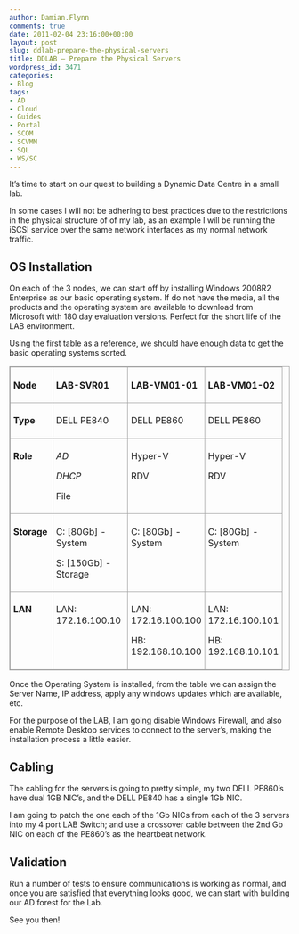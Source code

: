 ```yaml
---
author: Damian.Flynn
comments: true
date: 2011-02-04 23:16:00+00:00
layout: post
slug: ddlab-prepare-the-physical-servers
title: DDLAB – Prepare the Physical Servers
wordpress_id: 3471
categories:
- Blog
tags:
- AD
- Cloud
- Guides
- Portal
- SCOM
- SCVMM
- SQL
- WS/SC
---
```


It’s time to start on our quest to building a Dynamic Data Centre in a small lab.

In some cases I will not be adhering to best practices due to the restrictions in the physical structure of of my lab, as an example I will be running the iSCSI service over the same network interfaces as my normal network traffic.

## OS Installation

On each of the 3 nodes, we can start off by installing Windows 2008R2 Enterprise as our basic operating system. If do not have the media, all the products and the operating system are available to download from Microsoft with 180 day evaluation versions. Perfect for the short life of the LAB environment.

Using the first table as a reference, we should have enough data to get the basic operating systems sorted.

<table cellpadding="0" border="1" style="border-top: #a3a3a3 1pt solid; border-right: #a3a3a3 1pt solid; border-collapse: collapse; border-bottom: #a3a3a3 1pt solid; direction: ltr; border-left: #a3a3a3 1pt solid" cellspacing="0" > <tbody > <tr >
<td width="65" style="border-top: #a3a3a3 1pt solid; border-right: #a3a3a3 1pt solid; vertical-align: top; border-bottom: #a3a3a3 1pt solid; padding-bottom: 4pt; padding-top: 4pt; padding-left: 4pt; border-left: #a3a3a3 1pt solid; padding-right: 4pt" >

**Node**

</td>
<td width="123" style="border-top: #a3a3a3 1pt solid; border-right: #a3a3a3 1pt solid; vertical-align: top; border-bottom: #a3a3a3 1pt solid; padding-bottom: 4pt; padding-top: 4pt; padding-left: 4pt; border-left: #a3a3a3 1pt solid; padding-right: 4pt" >

**LAB-SVR01**

</td>
<td width="105" style="border-top: #a3a3a3 1pt solid; border-right: #a3a3a3 1pt solid; vertical-align: top; border-bottom: #a3a3a3 1pt solid; padding-bottom: 4pt; padding-top: 4pt; padding-left: 4pt; border-left: #a3a3a3 1pt solid; padding-right: 4pt" >

**LAB-VM01-01**

</td>
<td width="105" style="border-top: #a3a3a3 1pt solid; border-right: #a3a3a3 1pt solid; vertical-align: top; border-bottom: #a3a3a3 1pt solid; padding-bottom: 4pt; padding-top: 4pt; padding-left: 4pt; border-left: #a3a3a3 1pt solid; padding-right: 4pt" >

**LAB-VM01-02**

</td></tr> <tr >
<td width="65" style="border-top: #a3a3a3 1pt solid; border-right: #a3a3a3 1pt solid; vertical-align: top; border-bottom: #a3a3a3 1pt solid; padding-bottom: 4pt; padding-top: 4pt; padding-left: 4pt; border-left: #a3a3a3 1pt solid; padding-right: 4pt" >

**Type**

</td>
<td width="123" style="border-top: #a3a3a3 1pt solid; border-right: #a3a3a3 1pt solid; vertical-align: top; border-bottom: #a3a3a3 1pt solid; padding-bottom: 4pt; padding-top: 4pt; padding-left: 4pt; border-left: #a3a3a3 1pt solid; padding-right: 4pt" >

DELL PE840

</td>
<td width="105" style="border-top: #a3a3a3 1pt solid; border-right: #a3a3a3 1pt solid; vertical-align: top; border-bottom: #a3a3a3 1pt solid; padding-bottom: 4pt; padding-top: 4pt; padding-left: 4pt; border-left: #a3a3a3 1pt solid; padding-right: 4pt" >

DELL PE860

</td>
<td width="105" style="border-top: #a3a3a3 1pt solid; border-right: #a3a3a3 1pt solid; vertical-align: top; border-bottom: #a3a3a3 1pt solid; padding-bottom: 4pt; padding-top: 4pt; padding-left: 4pt; border-left: #a3a3a3 1pt solid; padding-right: 4pt" >

DELL PE860

</td></tr> <tr >
<td width="65" style="border-top: #a3a3a3 1pt solid; border-right: #a3a3a3 1pt solid; vertical-align: top; border-bottom: #a3a3a3 1pt solid; padding-bottom: 4pt; padding-top: 4pt; padding-left: 4pt; border-left: #a3a3a3 1pt solid; padding-right: 4pt" >

**Role**

</td>
<td width="123" style="border-top: #a3a3a3 1pt solid; border-right: #a3a3a3 1pt solid; vertical-align: top; border-bottom: #a3a3a3 1pt solid; padding-bottom: 4pt; padding-top: 4pt; padding-left: 4pt; border-left: #a3a3a3 1pt solid; padding-right: 4pt" >

_AD_

_DHCP_

File

</td>
<td width="105" style="border-top: #a3a3a3 1pt solid; border-right: #a3a3a3 1pt solid; vertical-align: top; border-bottom: #a3a3a3 1pt solid; padding-bottom: 4pt; padding-top: 4pt; padding-left: 4pt; border-left: #a3a3a3 1pt solid; padding-right: 4pt" >

Hyper-V

RDV

</td>
<td width="105" style="border-top: #a3a3a3 1pt solid; border-right: #a3a3a3 1pt solid; vertical-align: top; border-bottom: #a3a3a3 1pt solid; padding-bottom: 4pt; padding-top: 4pt; padding-left: 4pt; border-left: #a3a3a3 1pt solid; padding-right: 4pt" >

Hyper-V

RDV

</td></tr> <tr >
<td width="65" style="border-top: #a3a3a3 1pt solid; border-right: #a3a3a3 1pt solid; vertical-align: top; border-bottom: #a3a3a3 1pt solid; padding-bottom: 4pt; padding-top: 4pt; padding-left: 4pt; border-left: #a3a3a3 1pt solid; padding-right: 4pt" >

**Storage**

</td>
<td width="123" style="border-top: #a3a3a3 1pt solid; border-right: #a3a3a3 1pt solid; vertical-align: top; border-bottom: #a3a3a3 1pt solid; padding-bottom: 4pt; padding-top: 4pt; padding-left: 4pt; border-left: #a3a3a3 1pt solid; padding-right: 4pt" >

C: [80Gb] - System

S: [150Gb] - Storage

</td>
<td width="105" style="border-top: #a3a3a3 1pt solid; border-right: #a3a3a3 1pt solid; vertical-align: top; border-bottom: #a3a3a3 1pt solid; padding-bottom: 4pt; padding-top: 4pt; padding-left: 4pt; border-left: #a3a3a3 1pt solid; padding-right: 4pt" >

C: [80Gb] - System

</td>
<td width="98" style="border-top: #a3a3a3 1pt solid; border-right: #a3a3a3 1pt solid; vertical-align: top; border-bottom: #a3a3a3 1pt solid; padding-bottom: 4pt; padding-top: 4pt; padding-left: 4pt; border-left: #a3a3a3 1pt solid; padding-right: 4pt" >

C: [80Gb] - System

</td></tr> <tr >
<td width="65" style="border-top: #a3a3a3 1pt solid; border-right: #a3a3a3 1pt solid; vertical-align: top; border-bottom: #a3a3a3 1pt solid; padding-bottom: 4pt; padding-top: 4pt; padding-left: 4pt; border-left: #a3a3a3 1pt solid; padding-right: 4pt" >

**LAN**

</td>
<td width="123" style="border-top: #a3a3a3 1pt solid; border-right: #a3a3a3 1pt solid; vertical-align: top; border-bottom: #a3a3a3 1pt solid; padding-bottom: 4pt; padding-top: 4pt; padding-left: 4pt; border-left: #a3a3a3 1pt solid; padding-right: 4pt" >

LAN: 172.16.100.10

</td>
<td width="105" style="border-top: #a3a3a3 1pt solid; border-right: #a3a3a3 1pt solid; vertical-align: top; border-bottom: #a3a3a3 1pt solid; padding-bottom: 4pt; padding-top: 4pt; padding-left: 4pt; border-left: #a3a3a3 1pt solid; padding-right: 4pt" >

LAN: 172.16.100.100

HB: 192.168.10.100

</td>
<td width="105" style="border-top: #a3a3a3 1pt solid; border-right: #a3a3a3 1pt solid; vertical-align: top; border-bottom: #a3a3a3 1pt solid; padding-bottom: 4pt; padding-top: 4pt; padding-left: 4pt; border-left: #a3a3a3 1pt solid; padding-right: 4pt" >

LAN: 172.16.100.101

HB: 192.168.10.101

</td></tr></tbody></table>Once the Operating System is installed, from the table we can assign the Server Name, IP address, apply any windows updates which are available, etc.

For the purpose of the LAB, I am going disable Windows Firewall, and also enable Remote Desktop services to connect to the server’s, making the installation process a little easier.

## Cabling

The cabling for the servers is going to pretty simple, my two DELL PE860’s have dual 1GB NIC’s, and the DELL PE840 has a single 1Gb NIC.

I am going to patch the one each of the 1Gb NICs from each of the 3 servers into my 4 port LAB Switch; and use a crossover cable between the 2nd Gb NIC on each of the PE860’s as the heartbeat network.

## Validation

Run a number of tests to ensure communications is working as normal, and once you are satisfied that everything looks good, we can start with building our AD forest for the Lab.

See you then!
